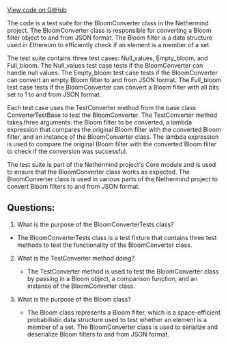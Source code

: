 [View code on GitHub](https://github.com/NethermindEth/nethermind/src/Nethermind/Nethermind.Core.Test/Json/BloomConverterTests.cs)

The code is a test suite for the BloomConverter class in the Nethermind project. The BloomConverter class is responsible for converting a Bloom filter object to and from JSON format. The Bloom filter is a data structure used in Ethereum to efficiently check if an element is a member of a set. 

The test suite contains three test cases: Null_values, Empty_bloom, and Full_bloom. The Null_values test case tests if the BloomConverter can handle null values. The Empty_bloom test case tests if the BloomConverter can convert an empty Bloom filter to and from JSON format. The Full_bloom test case tests if the BloomConverter can convert a Bloom filter with all bits set to 1 to and from JSON format.

Each test case uses the TestConverter method from the base class ConverterTestBase to test the BloomConverter. The TestConverter method takes three arguments: the Bloom filter to be converted, a lambda expression that compares the original Bloom filter with the converted Bloom filter, and an instance of the BloomConverter class. The lambda expression is used to compare the original Bloom filter with the converted Bloom filter to check if the conversion was successful.

The test suite is part of the Nethermind project's Core module and is used to ensure that the BloomConverter class works as expected. The BloomConverter class is used in various parts of the Nethermind project to convert Bloom filters to and from JSON format.
## Questions: 
 1. What is the purpose of the BloomConverterTests class?
   - The BloomConverterTests class is a test fixture that contains three test methods to test the functionality of the BloomConverter class.

2. What is the TestConverter method doing?
   - The TestConverter method is used to test the BloomConverter class by passing in a Bloom object, a comparison function, and an instance of the BloomConverter class.

3. What is the purpose of the Bloom class?
   - The Bloom class represents a Bloom filter, which is a space-efficient probabilistic data structure used to test whether an element is a member of a set. The BloomConverter class is used to serialize and deserialize Bloom filters to and from JSON format.